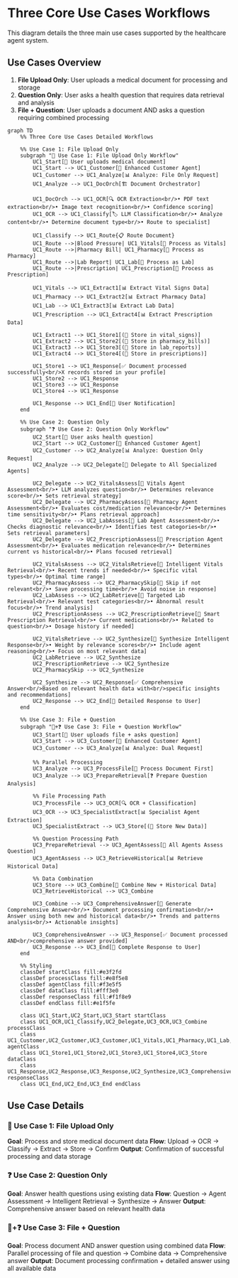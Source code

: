 # Three Core Use Cases Workflows

This diagram details the three main use cases supported by the healthcare agent system.

## Use Cases Overview

1. **File Upload Only**: User uploads a medical document for processing and storage
2. **Question Only**: User asks a health question that requires data retrieval and analysis
3. **File + Question**: User uploads a document AND asks a question requiring combined processing

```mermaid
graph TD
    %% Three Core Use Cases Detailed Workflows
    
    %% Use Case 1: File Upload Only
    subgraph "📄 Use Case 1: File Upload Only Workflow"
        UC1_Start[👤 User uploads medical document]
        UC1_Start --> UC1_Customer[🎯 Enhanced Customer Agent]
        UC1_Customer --> UC1_Analyze[📊 Analyze: File Only Request]
        UC1_Analyze --> UC1_DocOrch[🏗️ Document Orchestrator]
        
        UC1_DocOrch --> UC1_OCR[🔍 OCR Extraction<br/>• PDF text extraction<br/>• Image text recognition<br/>• Confidence scoring]
        UC1_OCR --> UC1_Classify[🏷️ LLM Classification<br/>• Analyze content<br/>• Determine document type<br/>• Route to specialist]
        
        UC1_Classify --> UC1_Route{📋 Route Document}
        UC1_Route -->|Blood Pressure| UC1_Vitals[💓 Process as Vitals]
        UC1_Route -->|Pharmacy Bill| UC1_Pharmacy[💊 Process as Pharmacy]
        UC1_Route -->|Lab Report| UC1_Lab[🧪 Process as Lab]
        UC1_Route -->|Prescription| UC1_Prescription[📝 Process as Prescription]
        
        UC1_Vitals --> UC1_Extract1[📊 Extract Vital Signs Data]
        UC1_Pharmacy --> UC1_Extract2[📊 Extract Pharmacy Data]
        UC1_Lab --> UC1_Extract3[📊 Extract Lab Data]
        UC1_Prescription --> UC1_Extract4[📊 Extract Prescription Data]
        
        UC1_Extract1 --> UC1_Store1[(💾 Store in vital_signs)]
        UC1_Extract2 --> UC1_Store2[(💾 Store in pharmacy_bills)]
        UC1_Extract3 --> UC1_Store3[(💾 Store in lab_reports)]
        UC1_Extract4 --> UC1_Store4[(💾 Store in prescriptions)]
        
        UC1_Store1 --> UC1_Response[✅ Document processed successfully<br/>X records stored in your profile]
        UC1_Store2 --> UC1_Response
        UC1_Store3 --> UC1_Response
        UC1_Store4 --> UC1_Response
        
        UC1_Response --> UC1_End[📱 User Notification]
    end
    
    %% Use Case 2: Question Only
    subgraph "❓ Use Case 2: Question Only Workflow"
        UC2_Start[👤 User asks health question]
        UC2_Start --> UC2_Customer[🎯 Enhanced Customer Agent]
        UC2_Customer --> UC2_Analyze[📊 Analyze: Question Only Request]
        UC2_Analyze --> UC2_Delegate[🧠 Delegate to All Specialized Agents]
        
        UC2_Delegate --> UC2_VitalsAssess[💓 Vitals Agent Assessment<br/>• LLM analyzes question<br/>• Determines relevance score<br/>• Sets retrieval strategy]
        UC2_Delegate --> UC2_PharmacyAssess[💊 Pharmacy Agent Assessment<br/>• Evaluates cost/medication relevance<br/>• Determines time sensitivity<br/>• Plans retrieval approach]
        UC2_Delegate --> UC2_LabAssess[🧪 Lab Agent Assessment<br/>• Checks diagnostic relevance<br/>• Identifies test categories<br/>• Sets retrieval parameters]
        UC2_Delegate --> UC2_PrescriptionAssess[📝 Prescription Agent Assessment<br/>• Evaluates medication relevance<br/>• Determines current vs historical<br/>• Plans focused retrieval]
        
        UC2_VitalsAssess --> UC2_VitalsRetrieve[💓 Intelligent Vitals Retrieval<br/>• Recent trends if needed<br/>• Specific vital types<br/>• Optimal time range]
        UC2_PharmacyAssess --> UC2_PharmacySkip[💊 Skip if not relevant<br/>• Save processing time<br/>• Avoid noise in response]
        UC2_LabAssess --> UC2_LabRetrieve[🧪 Targeted Lab Retrieval<br/>• Relevant test categories<br/>• Abnormal result focus<br/>• Trend analysis]
        UC2_PrescriptionAssess --> UC2_PrescriptionRetrieve[📝 Smart Prescription Retrieval<br/>• Current medications<br/>• Related to question<br/>• Dosage history if needed]
        
        UC2_VitalsRetrieve --> UC2_Synthesize[🔄 Synthesize Intelligent Response<br/>• Weight by relevance scores<br/>• Include agent reasoning<br/>• Focus on most relevant data]
        UC2_LabRetrieve --> UC2_Synthesize
        UC2_PrescriptionRetrieve --> UC2_Synthesize
        UC2_PharmacySkip --> UC2_Synthesize
        
        UC2_Synthesize --> UC2_Response[✅ Comprehensive Answer<br/>Based on relevant health data with<br/>specific insights and recommendations]
        UC2_Response --> UC2_End[📱 Detailed Response to User]
    end
    
    %% Use Case 3: File + Question
    subgraph "📄+❓ Use Case 3: File + Question Workflow"
        UC3_Start[👤 User uploads file + asks question]
        UC3_Start --> UC3_Customer[🎯 Enhanced Customer Agent]
        UC3_Customer --> UC3_Analyze[📊 Analyze: Dual Request]
        
        %% Parallel Processing
        UC3_Analyze --> UC3_ProcessFile[📄 Process Document First]
        UC3_Analyze --> UC3_PrepareRetrieval[❓ Prepare Question Analysis]
        
        %% File Processing Path
        UC3_ProcessFile --> UC3_OCR[🔍 OCR + Classification]
        UC3_OCR --> UC3_SpecialistExtract[📊 Specialist Agent Extraction]
        UC3_SpecialistExtract --> UC3_Store[(💾 Store New Data)]
        
        %% Question Processing Path
        UC3_PrepareRetrieval --> UC3_AgentAssess[🧠 All Agents Assess Question]
        UC3_AgentAssess --> UC3_RetrieveHistorical[📊 Retrieve Historical Data]
        
        %% Data Combination
        UC3_Store --> UC3_Combine[🔄 Combine New + Historical Data]
        UC3_RetrieveHistorical --> UC3_Combine
        
        UC3_Combine --> UC3_ComprehensiveAnswer[🧠 Generate Comprehensive Answer<br/>• Document processing confirmation<br/>• Answer using both new and historical data<br/>• Trends and patterns analysis<br/>• Actionable insights]
        
        UC3_ComprehensiveAnswer --> UC3_Response[✅ Document processed AND<br/>comprehensive answer provided]
        UC3_Response --> UC3_End[📱 Complete Response to User]
    end
    
    %% Styling
    classDef startClass fill:#e3f2fd
    classDef processClass fill:#e8f5e8
    classDef agentClass fill:#f3e5f5
    classDef dataClass fill:#fff3e0
    classDef responseClass fill:#f1f8e9
    classDef endClass fill:#e1f5fe
    
    class UC1_Start,UC2_Start,UC3_Start startClass
    class UC1_OCR,UC1_Classify,UC2_Delegate,UC3_OCR,UC3_Combine processClass
    class UC1_Customer,UC2_Customer,UC3_Customer,UC1_Vitals,UC1_Pharmacy,UC1_Lab,UC1_Prescription agentClass
    class UC1_Store1,UC1_Store2,UC1_Store3,UC1_Store4,UC3_Store dataClass
    class UC1_Response,UC2_Response,UC3_Response,UC2_Synthesize,UC3_ComprehensiveAnswer responseClass
    class UC1_End,UC2_End,UC3_End endClass
```

## Use Case Details

### 📄 Use Case 1: File Upload Only
**Goal**: Process and store medical document data
**Flow**: Upload → OCR → Classify → Extract → Store → Confirm
**Output**: Confirmation of successful processing and data storage

### ❓ Use Case 2: Question Only  
**Goal**: Answer health questions using existing data
**Flow**: Question → Agent Assessment → Intelligent Retrieval → Synthesize → Answer
**Output**: Comprehensive answer based on relevant health data

### 📄+❓ Use Case 3: File + Question
**Goal**: Process document AND answer question using combined data
**Flow**: Parallel processing of file and question → Combine data → Comprehensive answer
**Output**: Document processing confirmation + detailed answer using all available data 